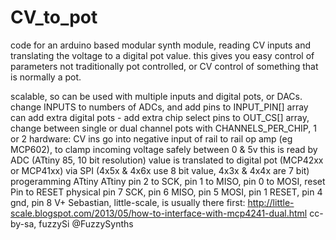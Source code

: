 # CV_to_pot

  code for an arduino based modular synth module, reading CV inputs and translating the voltage to a digital pot value.
  this gives you easy control of parameters not traditionally pot controlled, or CV control of something that is normally a pot.
  
  scalable, so can be used with multiple inputs and digital pots, or DACs. change INPUTS to numbers of ADCs, and add pins to INPUT_PIN[] array
  can add extra digital pots - add extra chip select pins to OUT_CS[] array, change between single or dual channel pots with CHANNELS_PER_CHIP, 1 or 2
  hardware: 
  CV ins go into negative input of rail to rail op amp (eg MCP602), to clamp incoming voltage safely between 0 & 5v
  this is read by ADC (ATtiny 85, 10 bit resolution)
  value is translated to digital pot (MCP42xx or MCP41xx) via SPI (4x5x & 4x6x use 8 bit value, 4x3x & 4x4x are 7 bit)
  progeramming ATtiny
  ATtiny pin 2 to SCK, pin 1 to MISO, pin 0 to MOSI, reset Pin to RESET
  physical pin 7 SCK, pin 6 MISO, pin 5 MOSI, pin 1 RESET, pin 4 gnd, pin 8 V+
  Sebastian, little-scale, is usually there first:
  http://little-scale.blogspot.com/2013/05/how-to-interface-with-mcp4241-dual.html
  cc-by-sa, fuzzySi  @FuzzySynths

